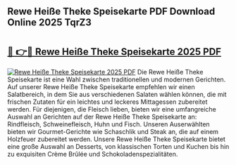 ## Rewe Heiße Theke Speisekarte PDF Download Online 2025 TqrZ3

# <h2><a href="http://gc760we.nevu.top/?p=Rewe+Hei%c3%9fe+Theke+Speisekarte">🔗 👉🔴 Rewe Heiße Theke Speisekarte 2025 PDF</a></h2>

[![Rewe Heiße Theke Speisekarte 2025 PDF](https://i.imgur.com/dBaPXMq.png)](http://gc760we.nevu.top/?p=Rewe+Hei%c3%9fe+Theke+Speisekarte)
Die Rewe Heiße Theke Speisekarte ist eine Wahl zwischen traditionellen und modernen Gerichten. Auf unserer Rewe Heiße Theke Speisekarte empfehlen wir einen Salatbereich, in dem Sie aus verschiedenen Salaten wählen können, die mit frischen Zutaten für ein leichtes und leckeres Mittagessen zubereitet werden. Für diejenigen, die Fleisch lieben, bieten wir eine umfangreiche Auswahl an Gerichten auf der Rewe Heiße Theke Speisekarte an: Rindfleisch, Schweinefleisch, Huhn und Fisch. Unseren Auserwählten bieten wir Gourmet-Gerichte wie Schaschlik und Steak an, die auf einem Holzfeuer zubereitet werden. Unsere Rewe Heiße Theke Speisekarte bietet eine große Auswahl an Desserts, von klassischen Torten und Kuchen bis hin zu exquisiten Crème Brûlée und Schokoladenspezialitäten.
